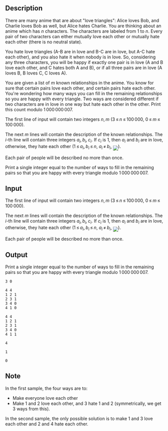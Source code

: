 ## Description

<div><p>There are many anime that are about "love triangles": Alice loves Bob, and Charlie loves Bob as well, but Alice hates Charlie. You are thinking about an anime which has <span class="tex-span"><i>n</i></span> characters. The characters are labeled from <span class="tex-span">1</span> to <span class="tex-span"><i>n</i></span>. Every pair of two characters can either mutually love each other or mutually hate each other (there is no neutral state).</p><p>You hate love triangles (A-B are in love and B-C are in love, but A-C hate each other), and you also hate it when nobody is in love. So, considering any three characters, you will be happy if exactly one pair is in love (A and B love each other, and C hates both A and B), or if all three pairs are in love (A loves B, B loves C, C loves A).</p><p>You are given a list of <span class="tex-span"><i>m</i></span> known relationships in the anime. You know for sure that certain pairs love each other, and certain pairs hate each other. You're wondering how many ways you can fill in the remaining relationships so you are happy with every triangle. Two ways are considered different if two characters are in love in one way but hate each other in the other. Print this count modulo <span class="tex-span">1 000 000 007</span>.</p></div><div class="input-specification"><p>The first line of input will contain two integers <span class="tex-span"><i>n</i>, <i>m</i></span> (<span class="tex-span">3 ≤ <i>n</i> ≤ 100 000</span>, <span class="tex-span">0 ≤ <i>m</i> ≤ 100 000</span>).</p><p>The next <span class="tex-span"><i>m</i></span> lines will contain the description of the known relationships. The <span class="tex-span"><i>i</i></span>-th line will contain three integers <span class="tex-span"><i>a</i><sub class="lower-index"><i>i</i></sub>, <i>b</i><sub class="lower-index"><i>i</i></sub>, <i>c</i><sub class="lower-index"><i>i</i></sub></span>. If <span class="tex-span"><i>c</i><sub class="lower-index"><i>i</i></sub></span> is 1, then <span class="tex-span"><i>a</i><sub class="lower-index"><i>i</i></sub></span> and <span class="tex-span"><i>b</i><sub class="lower-index"><i>i</i></sub></span> are in love, otherwise, they hate each other (<span class="tex-span">1 ≤ <i>a</i><sub class="lower-index"><i>i</i></sub>, <i>b</i><sub class="lower-index"><i>i</i></sub> ≤ <i>n</i></span>, <span class="tex-span"><i>a</i><sub class="lower-index"><i>i</i></sub> ≠ <i>b</i><sub class="lower-index"><i>i</i></sub></span>, <img align="middle" class="tex-formula" src="file://BA1QmtRY.png" style="max-width: 100.0%;max-height: 100.0%;">).</p><p>Each pair of people will be described no more than once.</p></div><div class="output-specification"><p>Print a single integer equal to the number of ways to fill in the remaining pairs so that you are happy with every triangle modulo <span class="tex-span">1 000 000 007</span>. </p></div>

## Input

<p>The first line of input will contain two integers <span class="tex-span"><i>n</i>, <i>m</i></span> (<span class="tex-span">3 ≤ <i>n</i> ≤ 100 000</span>, <span class="tex-span">0 ≤ <i>m</i> ≤ 100 000</span>).</p><p>The next <span class="tex-span"><i>m</i></span> lines will contain the description of the known relationships. The <span class="tex-span"><i>i</i></span>-th line will contain three integers <span class="tex-span"><i>a</i><sub class="lower-index"><i>i</i></sub>, <i>b</i><sub class="lower-index"><i>i</i></sub>, <i>c</i><sub class="lower-index"><i>i</i></sub></span>. If <span class="tex-span"><i>c</i><sub class="lower-index"><i>i</i></sub></span> is 1, then <span class="tex-span"><i>a</i><sub class="lower-index"><i>i</i></sub></span> and <span class="tex-span"><i>b</i><sub class="lower-index"><i>i</i></sub></span> are in love, otherwise, they hate each other (<span class="tex-span">1 ≤ <i>a</i><sub class="lower-index"><i>i</i></sub>, <i>b</i><sub class="lower-index"><i>i</i></sub> ≤ <i>n</i></span>, <span class="tex-span"><i>a</i><sub class="lower-index"><i>i</i></sub> ≠ <i>b</i><sub class="lower-index"><i>i</i></sub></span>, <img align="middle" class="tex-formula" src="file://BA1QmtRY.png" style="max-width: 100.0%;max-height: 100.0%;">).</p><p>Each pair of people will be described no more than once.</p>

## Output

<p>Print a single integer equal to the number of ways to fill in the remaining pairs so that you are happy with every triangle modulo <span class="tex-span">1 000 000 007</span>. </p>





```input1
3 0

```




```input2
4 4
1 2 1
2 3 1
3 4 0
4 1 0

```




```input3
4 4
1 2 1
2 3 1
3 4 0
4 1 1

```




```output1
4

```




```output2
1

```




```output3
0

```



## Note

<p>In the first sample, the four ways are to: </p><ul> <li> Make everyone love each other </li><li> Make 1 and 2 love each other, and 3 hate 1 and 2 (symmetrically, we get 3 ways from this). </li></ul><p>In the second sample, the only possible solution is to make 1 and 3 love each other and 2 and 4 hate each other.</p>
